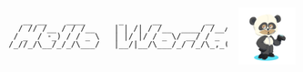 <div style="display: flex; align-items: center; justify-content: center; gap: 20px; font-family: monospace;">
  <pre style="margin: 0; line-height: 1;">
   __ __    ____       _      __         __   ____
  / // /__ / / /__    | | /| / /__  ____/ /__/ / /
 / _  / -_) / / _ \   | |/ |/ / _ \/ __/ / _  /_/
/_//_/\__/_/_/\___/   |__/|__/\___/_/ /_/\_,_(_)
  </pre>

  <img src="octocat.png" alt="Octocat Icon" width="100" />
</div>




